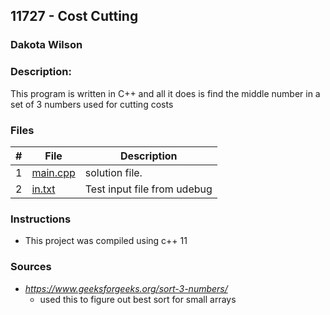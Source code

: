 ## 11727 - Cost Cutting
### Dakota Wilson 
### Description:

This program is written in C++ and all it does is find the middle number in a set of 3 numbers used for cutting costs

### Files

|   #   | File                       | Description                                                |
| :---: | -------------------------- | ---------------------------------------------------------- |
|   1   | [main.cpp](./main.cpp)     | solution file.                                             |
|   2   | [in.txt](./in.txt)         | Test input file from udebug                                |

### Instructions

- This project was compiled using c++ 11

### Sources

- *https://www.geeksforgeeks.org/sort-3-numbers/*
    - used this to figure out best sort for small arrays